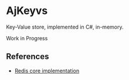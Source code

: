 # AjKeyvs

Key-Value store, implemented in C#, in-memory.

Work in Progress

## References

- [Redis core implementation](http://key-value-stories.blogspot.it/2015/01/redis-core-implementation.html)

